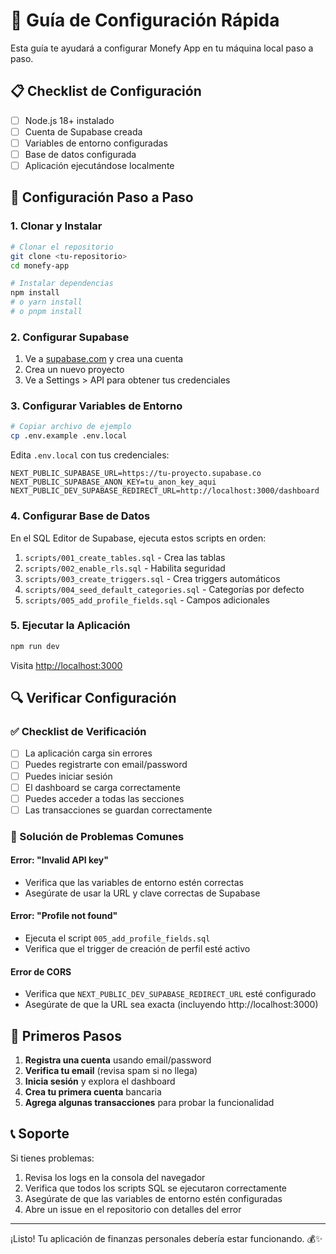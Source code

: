 # 🚀 Guía de Configuración Rápida

Esta guía te ayudará a configurar Monefy App en tu máquina local paso a paso.

## 📋 Checklist de Configuración

- [ ] Node.js 18+ instalado
- [ ] Cuenta de Supabase creada
- [ ] Variables de entorno configuradas
- [ ] Base de datos configurada
- [ ] Aplicación ejecutándose localmente

## 🔧 Configuración Paso a Paso

### 1. Clonar y Instalar

```bash
# Clonar el repositorio
git clone <tu-repositorio>
cd monefy-app

# Instalar dependencias
npm install
# o yarn install
# o pnpm install
```

### 2. Configurar Supabase

1. Ve a [supabase.com](https://supabase.com) y crea una cuenta
2. Crea un nuevo proyecto
3. Ve a Settings > API para obtener tus credenciales

### 3. Configurar Variables de Entorno

```bash
# Copiar archivo de ejemplo
cp .env.example .env.local
```

Edita `.env.local` con tus credenciales:

```env
NEXT_PUBLIC_SUPABASE_URL=https://tu-proyecto.supabase.co
NEXT_PUBLIC_SUPABASE_ANON_KEY=tu_anon_key_aqui
NEXT_PUBLIC_DEV_SUPABASE_REDIRECT_URL=http://localhost:3000/dashboard
```

### 4. Configurar Base de Datos

En el SQL Editor de Supabase, ejecuta estos scripts en orden:

1. `scripts/001_create_tables.sql` - Crea las tablas
2. `scripts/002_enable_rls.sql` - Habilita seguridad
3. `scripts/003_create_triggers.sql` - Crea triggers automáticos
4. `scripts/004_seed_default_categories.sql` - Categorías por defecto
5. `scripts/005_add_profile_fields.sql` - Campos adicionales

### 5. Ejecutar la Aplicación

```bash
npm run dev
```

Visita [http://localhost:3000](http://localhost:3000)

## 🔍 Verificar Configuración

### ✅ Checklist de Verificación

- [ ] La aplicación carga sin errores
- [ ] Puedes registrarte con email/password
- [ ] Puedes iniciar sesión
- [ ] El dashboard se carga correctamente
- [ ] Puedes acceder a todas las secciones
- [ ] Las transacciones se guardan correctamente

### 🐛 Solución de Problemas Comunes

#### Error: "Invalid API key"
- Verifica que las variables de entorno estén correctas
- Asegúrate de usar la URL y clave correctas de Supabase

#### Error: "Profile not found"
- Ejecuta el script `005_add_profile_fields.sql`
- Verifica que el trigger de creación de perfil esté activo

#### Error de CORS
- Verifica que `NEXT_PUBLIC_DEV_SUPABASE_REDIRECT_URL` esté configurado
- Asegúrate de que la URL sea exacta (incluyendo http://localhost:3000)

## 🚀 Primeros Pasos

1. **Registra una cuenta** usando email/password
2. **Verifica tu email** (revisa spam si no llega)
3. **Inicia sesión** y explora el dashboard
4. **Crea tu primera cuenta** bancaria
5. **Agrega algunas transacciones** para probar la funcionalidad

## 📞 Soporte

Si tienes problemas:

1. Revisa los logs en la consola del navegador
2. Verifica que todos los scripts SQL se ejecutaron correctamente
3. Asegúrate de que las variables de entorno estén configuradas
4. Abre un issue en el repositorio con detalles del error

---

¡Listo! Tu aplicación de finanzas personales debería estar funcionando. 💰✨
